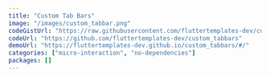 ```yaml
---
title: "Custom Tab Bars"
image: "/images/custom_tabbar.png"
codeGistUrl: "https://raw.githubusercontent.com/fluttertemplates-dev/custom_tabbars/master/lib/home_page.dart"
codeUrl: "https://github.com/fluttertemplates-dev/custom_tabbars"
demoUrl: "https://fluttertemplates-dev.github.io/custom_tabbars/#/"
categories: ["micro-interaction", "no-dependencies"]
packages: []
---
```

